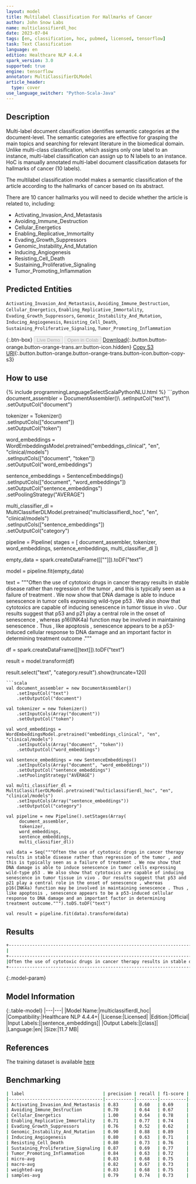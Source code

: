 ```yaml
---
layout: model
title: Multilabel Classification For Hallmarks of Cancer
author: John Snow Labs
name: multiclassifierdl_hoc
date: 2023-07-04
tags: [en, classification, hoc, pubmed, licensed, tensorflow]
task: Text Classification
language: en
edition: Healthcare NLP 4.4.4
spark_version: 3.0
supported: true
engine: tensorflow
annotator: MultiClassifierDLModel
article_header:
  type: cover
use_language_switcher: "Python-Scala-Java"
---
```


## Description

Multi-label document classification identifies semantic categories at the document-level. The semantic categories are effective for grasping the main topics and searching for relevant literature in the biomedical domain. Unlike multi-class classification, which assigns only one label to an instance, multi-label classification can assign up to N labels to an instance. HoC is manually annotated multi-label document classification datasets for hallmarks of cancer (10 labels). 

The multilabel classification model makes a semantic classification of the article according to the hallmarks of cancer based on its abstract.

There are 10 cancer hallmarks you will need to decide whether the article is related to, including:
- Activating_Invasion_And_Metastasis
- Avoiding_Immune_Destruction
- Cellular_Energetics
- Enabling_Replicative_Immortality
- Evading_Growth_Suppressors
- Genomic_Instability_And_Mutation
- Inducing_Angiogenesis
- Resisting_Cell_Death
- Sustaining_Proliferative_Signaling
- Tumor_Promoting_Inflammation

## Predicted Entities

`Activating_Invasion_And_Metastasis`, `Avoiding_Immune_Destruction`, `Cellular_Energetics`, `Enabling_Replicative_Immortality`, `Evading_Growth_Suppressors`, `Genomic_Instability_And_Mutation`, `Inducing_Angiogenesis`, `Resisting_Cell_Death`, `Sustaining_Proliferative_Signaling`, `Tumor_Promoting_Inflammation`

{:.btn-box}
<button class="button button-orange" disabled>Live Demo</button>
<button class="button button-orange" disabled>Open in Colab</button>
[Download](https://s3.amazonaws.com/auxdata.johnsnowlabs.com/clinical/models/multiclassifierdl_hoc_en_4.4.4_3.0_1688491502473.zip){:.button.button-orange.button-orange-trans.arr.button-icon.hidden}
[Copy S3 URI](s3://auxdata.johnsnowlabs.com/clinical/models/multiclassifierdl_hoc_en_4.4.4_3.0_1688491502473.zip){:.button.button-orange.button-orange-trans.button-icon.button-copy-s3}

## How to use



<div class="tabs-box" markdown="1">
{% include programmingLanguageSelectScalaPythonNLU.html %}
```python
document_assembler = DocumentAssembler()\
    .setInputCol("text")\
    .setOutputCol("document")

tokenizer = Tokenizer()\
    .setInputCols(["document"])\
    .setOutputCol("token")

word_embeddings = WordEmbeddingsModel.pretrained("embeddings_clinical", "en", "clinical/models")\
    .setInputCols(["document", "token"])\
    .setOutputCol("word_embeddings")

sentence_embeddings = SentenceEmbeddings()\
    .setInputCols(["document", "word_embeddings"])\
    .setOutputCol("sentence_embeddings")\
    .setPoolingStrategy("AVERAGE")

multi_classifier_dl = MultiClassifierDLModel.pretrained("multiclassifierdl_hoc", "en", "clinical/models")\
    .setInputCols(["sentence_embeddings"])\
    .setOutputCol("category")
    
pipeline = Pipeline(
    stages = [
        document_assembler,
        tokenizer,
        word_embeddings,
        sentence_embeddings,
        multi_classifier_dl
    ])

empty_data = spark.createDataFrame([[""]]).toDF("text")

model = pipeline.fit(empty_data)

text = """Often the use of cytotoxic drugs in cancer therapy results in stable disease rather than regression of the tumor , and this is typically seen as a failure of treatment . We now show that DNA damage is able to induce senescence in tumor cells expressing wild-type p53 . We also show that cytotoxics are capable of inducing senescence in tumor tissue in vivo . Our results suggest that p53 and p21 play a central role in the onset of senescence , whereas p16(INK4a) function may be involved in maintaining senescence . Thus , like apoptosis , senescence appears to be a p53-induced cellular response to DNA damage and an important factor in determining treatment outcome ."""

df = spark.createDataFrame([[text]]).toDF("text")

result = model.transform(df)

result.select("text", "category.result").show(truncate=120)
```
```scala
val document_assembler = new DocumentAssembler()
    .setInputCol("text")
    .setOutputCol("document")

val tokenizer = new Tokenizer()
    .setInputCols(Array("document"))
    .setOutputCol("token")

val word_embeddings = WordEmbeddingsModel.pretrained("embeddings_clinical", "en", "clinical/models")
    .setInputCols(Array("document", "token"))
    .setOutputCol("word_embeddings")

val sentence_embeddings = new SentenceEmbeddings()
    .setInputCols(Array("document", "word_embeddings"))
    .setOutputCol("sentence_embeddings")
    .setPoolingStrategy("AVERAGE")

val multi_classifier_dl = MultiClassifierDLModel.pretrained("multiclassifierdl_hoc", "en", "clinical/models")
    .setInputCols(Array("sentence_embeddings"))
    .setOutputCol("category")
    
val pipeline = new Pipeline().setStages(Array(
     document_assembler, 
     tokenizer,
     word_embeddings, 
     sentence_embeddings, 
     multi_classifier_dl))

val data = Seq("""Often the use of cytotoxic drugs in cancer therapy results in stable disease rather than regression of the tumor , and this is typically seen as a failure of treatment . We now show that DNA damage is able to induce senescence in tumor cells expressing wild-type p53 . We also show that cytotoxics are capable of inducing senescence in tumor tissue in vivo . Our results suggest that p53 and p21 play a central role in the onset of senescence , whereas p16(INK4a) function may be involved in maintaining senescence . Thus , like apoptosis , senescence appears to be a p53-induced cellular response to DNA damage and an important factor in determining treatment outcome.""").toDS.toDF("text")

val result = pipeline.fit(data).transform(data)
```
</div>

## Results

```bash
+------------------------------------------------------------------------------------------------------------------------+------------------------------------------------------------------------------------------+
|                                                                                                                    text|                                                                                    result|
+------------------------------------------------------------------------------------------------------------------------+------------------------------------------------------------------------------------------+
|Often the use of cytotoxic drugs in cancer therapy results in stable disease rather than regression of the tumor , an...|[Genomic_Instability_And_Mutation, Enabling_Replicative_Immortality, Resisting_Cell_Death]|
+------------------------------------------------------------------------------------------------------------------------+------------------------------------------------------------------------------------------+
```

{:.model-param}
## Model Information

{:.table-model}
|---|---|
|Model Name:|multiclassifierdl_hoc|
|Compatibility:|Healthcare NLP 4.4.4+|
|License:|Licensed|
|Edition:|Official|
|Input Labels:|[sentence_embeddings]|
|Output Labels:|[class]|
|Language:|en|
|Size:|11.7 MB|

## References

The training dataset is available [here](https://github.com/qingyu-qc/gpt_bionlp_benchmark/tree/main/Benchmarks/Hoc)

## Benchmarking

```bash
| label                              | precision | recall | f1-score | support |
|------------------------------------|-----------|--------|----------|---------|
| Activating_Invasion_And_Metastasis | 0.83      | 0.60   | 0.69     | 42      |
| Avoiding_Immune_Destruction        | 0.70      | 0.64   | 0.67     | 11      |
| Cellular_Energetics                | 1.00      | 0.64   | 0.78     | 11      |
| Enabling_Replicative_Immortality   | 0.71      | 0.77   | 0.74     | 13      |
| Evading_Growth_Suppressors         | 0.76      | 0.52   | 0.62     | 31      |
| Genomic_Instability_And_Mutation   | 0.90      | 0.88   | 0.89     | 49      |
| Inducing_Angiogenesis              | 0.80      | 0.63   | 0.71     | 19      |
| Resisting_Cell_Death               | 0.80      | 0.73   | 0.76     | 62      |
| Sustaining_Proliferative_Signaling | 0.87      | 0.69   | 0.77     | 67      |
| Tumor_Promoting_Inflammation       | 0.84      | 0.63   | 0.72     | 43      |
| micro-avg                          | 0.83      | 0.68   | 0.75     | 348     |
| macro-avg                          | 0.82      | 0.67   | 0.73     | 348     |
| weighted-avg                       | 0.83      | 0.68   | 0.75     | 348     |
| samples-avg                        | 0.79      | 0.74   | 0.73     | 348     |
```